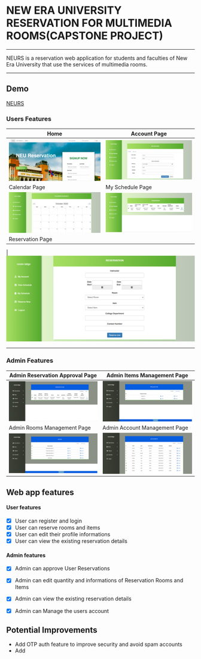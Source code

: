 # NEW ERA UNIVERSITY RESERVATION FOR MULTIMEDIA ROOMS(CAPSTONE PROJECT)

---

NEURS is a reservation web application for students and faculties of New Era University that use the services of multimedia rooms.

---

## Demo

[NEURS](https://streamable.com/jzufgd)

<!-- Feature Images -->

### Users Features

| Home                                                                               | Account Page                                                                             |
| ---------------------------------------------------------------------------------- | ---------------------------------------------------------------------------------------- |
| ![Home](https://github.com/noven21/neurs/blob/master/gitimgs/home-header.png)      | ![Accout-page](https://github.com/noven21/neurs/blob/master/gitimgs/acount-page.png)     |
| Calendar Page                                                                      | My Schedule Page                                                                         |
| ![Caledar](https://github.com/noven21/neurs/blob/master/gitimgs/calendar-page.png) | ![My-schedule](https://github.com/noven21/neurs/blob/master/gitimgs/myschedule-page.png) |
| Reservation Page                                                                   |

|![Reservation](https://github.com/noven21/neurs/blob/master/gitimgs/reservation-page.png)

---

### Admin Features

| Admin Reservation Approval Page                                                                            | Admin Items Management Page                                                                     |
| ---------------------------------------------------------------------------------------------------------- | ----------------------------------------------------------------------------------------------- |
| ![Admin-approval](https://github.com/noven21/neurs/blob/master/gitimgs/admin-reservation-pending-page.png) | ![Admin-item](https://github.com/noven21/neurs/blob/master/gitimgs/admin-items-page.png)        |
| Admin Rooms Management Page                                                                                | Admin Account Management Page                                                                   |
| ![Admin-rooms](https://github.com/noven21/neurs/blob/master/gitimgs/admin-rooms-page.png)                  | ![Admin-accounts](https://github.com/noven21/neurs/blob/master/gitimgs/admin-accounts-page.png) |


## Web app features

#### User features
-[x] User can register and login
-[x] User can reserve rooms and items
-[x] User can edit their profile informations
-[x] User can view the existing reservation details

#### Admin features
-[x] Admin can approve User Reservations
-[x] Admin can edit quantity and informations of Reservation Rooms and Items
-[x] Admin can view the existing reservation details
-[x] Admin can Manage the users account


## Potential Improvements

- Add OTP auth feature to improve security and avoid spam accounts
- Add 

